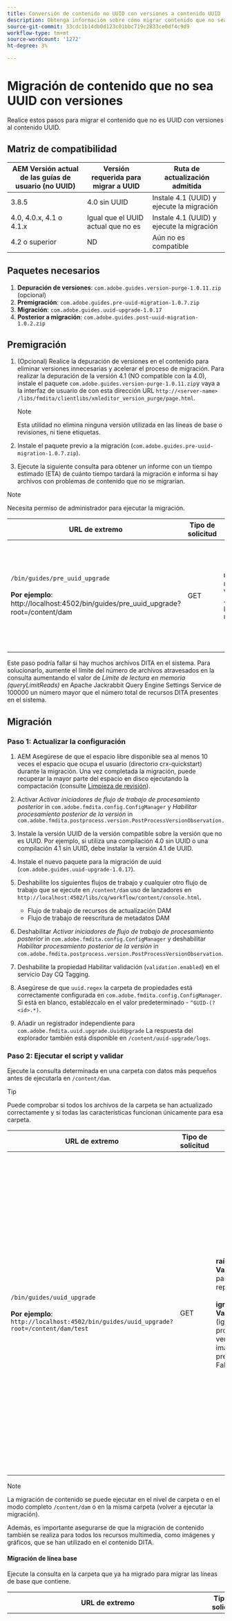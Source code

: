 ```yaml
---
title: Conversión de contenido no UUID con versiones a contenido UUID
description: Obtenga información sobre cómo migrar contenido que no sea UUID con versiones de.
source-git-commit: 33cdc1b14db0d123c01bbc719c2833ce0df4c9d9
workflow-type: tm+mt
source-wordcount: '1272'
ht-degree: 3%

---
```





# Migración de contenido que no sea UUID con versiones

Realice estos pasos para migrar el contenido que no es UUID con versiones al contenido UUID.

## Matriz de compatibilidad

| AEM Versión actual de las guías de usuario (no UUID) | Versión requerida para migrar a UUID | Ruta de actualización admitida |
|---|---|---|
| 3.8.5 | 4.0 sin UUID | Instale 4.1 (UUID) y ejecute la migración |
| 4.0, 4.0.x, 4.1 o 4.1.x | Igual que el UUID actual que no es | Instale 4.1 (UUID) y ejecute la migración |
| 4.2 o superior | ND | Aún no es compatible |

## Paquetes necesarios

1. **Depuración de versiones**: `com.adobe.guides.version-purge-1.0.11.zip` (opcional)
1. **Premigración**: `com.adobe.guides.pre-uuid-migration-1.0.7.zip`
1. **Migración**: `com.adobe.guides.uuid-upgrade-1.0.17`
1. **Posterior a migración**: `com.adobe.guides.post-uuid-migration-1.0.2.zip`


## Premigración

1. (Opcional) Realice la depuración de versiones en el contenido para eliminar versiones innecesarias y acelerar el proceso de migración. Para realizar la depuración de la versión 4.1 (NO compatible con la 4.0), instale el paquete `com.adobe.guides.version-purge-1.0.11.zip`y vaya a la interfaz de usuario de con esta dirección URL `http://<server-name> /libs/fmdita/clientlibs/xmleditor_version_purge/page.html`.

   >[!NOTE]
   >
   >Esta utilidad no elimina ninguna versión utilizada en las líneas de base o revisiones, ni tiene etiquetas.
1. Instale el paquete previo a la migración (`com.adobe.guides.pre-uuid-migration-1.0.7.zip`).

1. Ejecute la siguiente consulta para obtener un informe con un tiempo estimado (ETA) de cuánto tiempo tardará la migración e informa si hay archivos con problemas de contenido que no se migrarían.

>[!NOTE]
>
>Necesita permiso de administrador para ejecutar la migración.


| URL de extremo | Tipo de solicitud | Parámetro de consulta | Resultados esperados |
|---|---|---|---|
| `/bin/guides/pre_uuid_upgrade` <br> <br>**Por ejemplo**: http://localhost:4502/bin/guides/pre_uuid_upgrade?root=/content/dam | GET | **raíz**: carpeta raíz<br> **Valor**: `/content/dam` para todo el repositorio. | Se creará un informe previo a la migración (.csv) con la cantidad de archivos, las versiones totales y los errores. <br><br> **Salida de ejemplo**:<br>Carpeta raíz: /content/dam <br>Total de archivos: 2697 <br>Total de versiones: 10380 <br>Número de archivos con errores: 28 <br>AEM Se encontrará disponible un informe detallado a través de CRX de la en `/content/uuid-pgrade/UuidMigrationReport_1688400131039.csv` |

Este paso podría fallar si hay muchos archivos DITA en el sistema. Para solucionarlo, aumente el límite del número de archivos atravesados en la consulta aumentando el valor de *Límite de lectura en memoria (queryLimitReads)* en Apache Jackrabbit Query Engine Settings Service de 100000 un número mayor que el número total de recursos DITA presentes en el sistema.

## Migración

### Paso 1: Actualizar la configuración

1. AEM Asegúrese de que el espacio libre disponible sea al menos 10 veces el espacio que ocupa el usuario (directorio crx-quickstart) durante la migración. Una vez completada la migración, puede recuperar la mayor parte del espacio en disco ejecutando la compactación (consulte [Limpieza de revisión](https://experienceleague.adobe.com/docs/experience-manager-65/deploying/deploying/revision-cleanup.html?lang=en)).

1. Activar *Activar iniciadores de flujo de trabajo de procesamiento posterior* in `com.adobe.fmdita.config.ConfigManager` y *Habilitar procesamiento posterior de la versión* in `com.adobe.fmdita.postprocess.version.PostProcessVersionObservation.`

1. Instale la versión UUID de la versión compatible sobre la versión que no es UUID. Por ejemplo, si utiliza una compilación 4.0 sin UUID o una compilación 4.1 sin UUID, debe instalar la versión 4.1 de UUID.

1. Instale el nuevo paquete para la migración de uuid (`com.adobe.guides.uuid-upgrade-1.0.17`).

1. Deshabilite los siguientes flujos de trabajo y cualquier otro flujo de trabajo que se ejecute en `/content/dam` uso de lanzadores en `http://localhost:4502/libs/cq/workflow/content/console.html`.

   * Flujo de trabajo de recursos de actualización DAM
   * Flujo de trabajo de reescritura de metadatos DAM

1. Deshabilitar *Activar iniciadores de flujo de trabajo de procesamiento posterior* in `com.adobe.fmdita.config.ConfigManager` y deshabilitar *Habilitar procesamiento posterior de la versión* in `com.adobe.fmdita.postprocess.version.PostProcessVersionObservation`.

1. Deshabilite la propiedad Habilitar validación (`validation.enabled`) en el servicio Day CQ Tagging.

1. Asegúrese de que `uuid.regex` la carpeta de propiedades está correctamente configurada en `com.adobe.fmdita.config.ConfigManager`. Si está en blanco, establézcalo en el valor predeterminado - `^GUID-(?<id>.*)`.
1. Añadir un registrador independiente para `com.adobe.fmdita.uuid.upgrade.UuidUpgrade` La respuesta del explorador también está disponible en `/content/uuid-upgrade/logs`.

### Paso 2: Ejecutar el script y validar

Ejecute la consulta determinada en una carpeta con datos más pequeños antes de ejecutarla en `/content/dam`.

>[!TIP]
>
>Puede comprobar si todos los archivos de la carpeta se han actualizado correctamente y si todas las características funcionan únicamente para esa carpeta.

| URL de extremo | Tipo de solicitud | Parámetro de consulta | Resultados esperados |
|---|---|---|---|
| `/bin/guides/uuid_upgrade`<br><br> **Por ejemplo**: `http://localhost:4502/bin/guides/uuid_upgrade?root=/content/dam/test` | GET | **raíz**: carpeta raíz <br>**Valor**: /content/dam para todo el repositorio.<br><br>**ignoreImageVersions**<br> **Valor**: true/false (ignora el procesamiento de las versiones de la imagen. El valor predeterminado es False) | Informe de migración con Lista de archivos migrados correctamente, no se pudo actualizar, se actualizó con errores y el tiempo total empleado. <br><br> **Salida de ejemplo**: <br> [INFORMACIÓN] Error en la lista de archivos:0 <br>[INFORMACIÓN] No. de archivos actualizados correctamente: 2241 <br>[INFORMACIÓN] No. Número de archivos actualizados con errores: 28 <br>[INFORMACIÓN] No. No se pudo actualizar el número de archivos: 0 <br> [INFORMACIÓN] Tiempo total empleado: 0:37:03,131 |

>[!NOTE]
>
> La migración de contenido se puede ejecutar en el nivel de carpeta o en el modo completo `/content/dam` o en la misma carpeta (volver a ejecutar la migración).

Además, es importante asegurarse de que la migración de contenido también se realiza para todos los recursos multimedia, como imágenes y gráficos, que se han utilizado en el contenido DITA.

#### Migración de línea base

Ejecute la consulta en la carpeta que ya ha migrado para migrar las líneas de base que contiene.

| URL de extremo | Tipo de solicitud | Parámetro de consulta | Resultados esperados |
|---|---|---|---|
| `/bin/guides/baseline_uuid_upgrade`<br><br> **Por ejemplo**: ` http://localhost:4502/bin/guides/baseline_uuid_upgrade?root=/content/dam/test` | GET | **raíz**: carpeta raíz <br> **Valor**: /content/dam para todo el repositorio. <br><br> **ignoreImageVersions**<br> **Valor**: true/false <br>(Omite el procesamiento de las versiones de la imagen. El valor predeterminado es False) <br><br> **doReviews** <br> **Valor**: true/false <br> (Si las revisiones deben actualizarse o no. El valor predeterminado es False.) Informe de migración con Lista de archivos migrados correctamente, no se pudo actualizar, se actualizó con errores y el tiempo total empleado. <br> <br> **Salida de ejemplo**:<br>[INFORMACIÓN] Error en la lista de archivos <br> [INFORMACIÓN] No. de archivos actualizados correctamente 2241<br> [INFORMACIÓN] No. de archivos actualizados con errores 28<br>[INFORMACIÓN] No. de archivos no se pudo actualizar 0<br>[INFORMACIÓN] Tiempo total empleado: 0:37:03,131 |


### Paso 3: Restaurar la configuración

Una vez que el servidor se haya migrado correctamente, habilite el posprocesamiento, el etiquetado y los siguientes flujos de trabajo (incluidos todos los demás flujos de trabajo que están desactivados inicialmente durante la migración) para seguir trabajando en el servidor.

* Flujo de trabajo de recursos de actualización DAM
* Flujo de trabajo de metadatos DAM

>[!NOTE]
>
>Si algunos archivos no se procesan o se dañan antes de la migración y se dañan antes de la migración y se dañan incluso después de la migración.

## Validación de migración

1. Instale el paquete de migración posterior a uuid (`com.adobe.guides.post-uuid-migration-1.0.2.zip`).

1. Ejecute la siguiente consulta para comprobar que no se han producido errores durante la migración que hayan provocado la rotura de ningún vínculo. Esta secuencia de comandos identificará si había algún vínculo que no se hubiera roto antes, pero que se haya roto ahora por algún motivo.

   | URL de extremo | Tipo de solicitud | Parámetro de consulta | Resultados esperados |
   |---|---|---|---|
   | `/bin/guides/get_broken_links` <br> <br> **Por ejemplo**:<br>`http://localhost:4502/bin/guides/get_broken_links` | GET | ND | Informe de migración con el número total de archivos que tienen UUID rotos y sus respectivas rutas de archivo. <br> <br> **Salida de ejemplo**:<br>[DEPURAR] Comprobando si todas estas GUID se utilizan en el contenido.<br>[DEPURAR] Número total de archivos que pueden tener UUID rotos: 0 <br>[DEPURAR] Rutas que potencialmente tienen UUID rotos:0 |

1. Una vez completada la migración, la mayor parte del espacio en disco se puede recuperar ejecutando compactación (consulte `https://experienceleague.adobe.com/docs/experience-manager-65/deploying/deploying/revision-cleanup.html?lang=en`).

## Migración de contenido delta

1. Para migrar el contenido delta del servidor activo (que no sea UUID) al servidor uuid actual, instale el script de premigración en el servidor que no sea UUID.

1. Ejecute la siguiente consulta en todo el conjunto de datos (o subcarpeta) para identificar y exportar todos los archivos modificados después de la marca de tiempo determinada: La marca de tiempo utiliza el formato ISO8601 para las fechas y horas ( AAAA-MM-DDTHH:mm:ss.SSSZ) y también permite representaciones parciales, como AAAA-MM-DD.

   | URL de extremo | Tipo de solicitud | Parámetro de consulta | Resultados esperados |
   |---|---|---|---|
   | `/bin/guides/data_export`<br><br>**Por ejemplo**: <br> `http://localhost:4502/bin/guides/data_export?timestamp=2023-07-11&root=/content/dam` | GET | **timestamp** <br> **Valor**: AAAA-MM-DD<br><br> **raíz**: carpeta raíz <br> **Valor**: `/content/dam` para todo el repositorio. | Se crea un archivo zip con contenido delta en /var/xml/exports. <br> <br>**Muestra**: dataexport_1689761491218.zip (se creará el archivo) |

1. Descargue el archivo zip exportado por el script. La última línea de la respuesta debe proporcionar la ruta del archivo zip generado (almacenado en /var/xml/exports en el sistema).

1. Cargue el archivo zip al servidor uuid en la ruta deseada en la interfaz de usuario de Assets.

1. Asegúrese de que el paquete posterior a la migración esté instalado en el servidor uuid.

1. Ejecute la siguiente consulta para importar el contenido delta del archivo zip cargado en el sistema. La consulta debe incluir la ruta del archivo zip cargado para identificar y procesar correctamente los datos.

   | URL de extremo | Tipo de solicitud | Parámetro de consulta | Resultados esperados |
   |---|---|---|---|
   | `/bin/guides/data_import`<br> **Por ejemplo**:`http://localhost:4502/bin/guides/data_import?path=/content/dam/dataexport_1689344927551.zip&createVersion=true` | POST | **ruta**<br> **Valor**: `/content/dam/filename.zip`(Ubicación del archivo cargado) **createVersion** <br> **Valor**: true/false<br>(El valor predeterminado de createVersion es false). | El archivo se cargará en la ruta de contenido deseada.<br><br>**Muestra**: `dataexport_1689761491218.zip`<br><br> (El mismo archivo que se exportó en el paso anterior se carga en la ruta deseada en `/content/dam`). |

1. El script creará un nuevo archivo si no existe o anulará el archivo existente si se modificó.

>[!NOTE]
>
> El historial de versiones y cualquier otro cambio realizado en el servidor (como flujos de trabajo y revisiones ) deben actualizarse manualmente.
